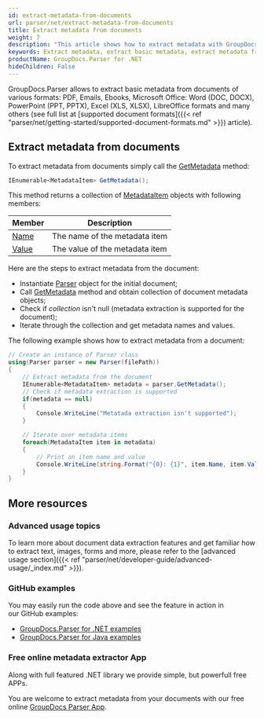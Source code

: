 ```yaml
---
id: extract-metadata-from-documents
url: parser/net/extract-metadata-from-documents
title: Extract metadata from documents
weight: 7
description: "This article shows how to extract metadata with GroupDocs.Parser from documents of various formats: PDF, Emails, Ebooks, Microsoft Office: Word (DOC, DOCX), PowerPoint (PPT, PPTX), Excel (XLS, XLSX), LibreOffice formats and many others."
keywords: Extract metadata, extract basic metadata, extract metadata from image
productName: GroupDocs.Parser for .NET
hideChildren: False
---
```

GroupDocs.Parser allows to extract basic metadata from documents of various formats: PDF, Emails, Ebooks, Microsoft Office: Word (DOC, DOCX), PowerPoint (PPT, PPTX), Excel (XLS, XLSX), LibreOffice formats and many others (see full list at [supported document formats]({{< ref "parser/net/getting-started/supported-document-formats.md" >}}) article).

## Extract metadata from documents

To extract metadata from documents simply call the [GetMetadata](https://reference.groupdocs.com/net/parser/groupdocs.parser/parser/methods/getmetadata) method:

```csharp
IEnumerable<MetadataItem> GetMetadata();

```

This method returns a collection of [MetadataItem](https://reference.groupdocs.com/net/parser/groupdocs.parser.data/metadataitem) objects with following members:

| Member | Description |
| --- | --- |
| [Name](https://reference.groupdocs.com/net/parser/groupdocs.parser.data/metadataitem/properties/name) | The name of the metadata item |
| [Value](https://reference.groupdocs.com/net/parser/groupdocs.parser.data/metadataitem/properties/value) | The value of the metadata item |

Here are the steps to extract metadata from the document:

*   Instantiate [Parser](https://reference.groupdocs.com/net/parser/groupdocs.parser/parser) object for the initial document;
*   Call [GetMetadata](https://reference.groupdocs.com/net/parser/groupdocs.parser/parser/methods/getmetadata) method and obtain collection of document metadata objects;
*   Check if *collection* isn't null (metadata extraction is supported for the document);
*   Iterate through the collection and get metadata names and values.

The following example shows how to extract metadata from a document:

```csharp
// Create an instance of Parser class
using(Parser parser = new Parser(filePath))
{
    // Extract metadata from the document
    IEnumerable<MetadataItem> metadata = parser.GetMetadata();
    // Check if metadata extraction is supported
    if(metadata == null)
    {
        Console.WriteLine("Metatada extraction isn't supported");
    }

    // Iterate over metadata items
    foreach(MetadataItem item in metadata)
    {
        // Print an item name and value
        Console.WriteLine(string.Format("{0}: {1}", item.Name, item.Value));
    }
}

```

## More resources

### Advanced usage topics

To learn more about document data extraction features and get familiar how to extract text, images, forms and more, please refer to the [advanced usage section]({{< ref "parser/net/developer-guide/advanced-usage/_index.md" >}}).

### GitHub examples

You may easily run the code above and see the feature in action in our GitHub examples:

*   [GroupDocs.Parser for .NET examples](https://github.com/groupdocs-parser/GroupDocs.Parser-for-.NET)    
*   [GroupDocs.Parser for Java examples](https://github.com/groupdocs-parser/GroupDocs.Parser-for-Java)    

### Free online metadata extractor App

Along with full featured .NET library we provide simple, but powerfull free APPs.

You are welcome to extract metadata from your documents with our free online [GroupDocs Parser App](https://products.groupdocs.app/parser).